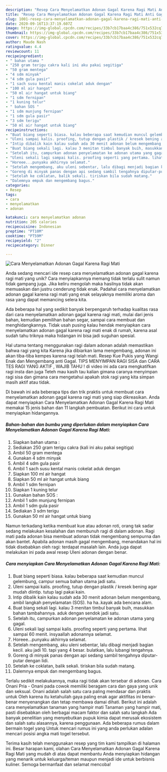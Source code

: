 ```yaml
---
description: "Resep Cara Menyelamatkan Adonan Gagal Karena Ragi Mati Anti Gagal"
title: "Resep Cara Menyelamatkan Adonan Gagal Karena Ragi Mati Anti Gagal"
slug: 1001-resep-cara-menyelamatkan-adonan-gagal-karena-ragi-mati-anti-gagal
date: 2020-09-16T13:37:19.607Z
image: https://img-global.cpcdn.com/recipes/33b7cb17baa4c386/751x532cq70/cara-menyelamatkan-adonan-gagal-karena-ragi-mati-foto-resep-utama.jpg
thumbnail: https://img-global.cpcdn.com/recipes/33b7cb17baa4c386/751x532cq70/cara-menyelamatkan-adonan-gagal-karena-ragi-mati-foto-resep-utama.jpg
cover: https://img-global.cpcdn.com/recipes/33b7cb17baa4c386/751x532cq70/cara-menyelamatkan-adonan-gagal-karena-ragi-mati-foto-resep-utama.jpg
author: Maude Nash
ratingvalue: 4.4
reviewcount: 11
recipeingredient:
- " bahan utama "
- "250 gram terigu cakra kali ini aku pakai segitiga"
- "50 gram mentega"
- "4 sdm minyak"
- "4 sdm gula pasir"
- "1 sach susu kental manis cokelat aduk dengan"
- "100 ml air hangat"
- "50 ml air hangat untuk biang"
- "1 sdm fernipan"
- "1 kuning telur"
- " bahan SOS "
- "1 sdm munjung fernipan"
- "1 sdm gula pasir"
- "3 sdm terigu"
- "50 ml air hangat untuk biang"
recipeinstructions:
- "Buat biang seperti biasa. kalau beberapa saat kemudian muncul gelembung, campur semua bahan utama jadi satu."
- "Uleni sampai kalis. proofing, tutup dengan plastik / kresek bening agar mudah diintip. tutup lagi pakai kain."
- "Intip dibalik kain kalau sudah ada 30 menit adonan belum mengembang, ambil langkah penyelamatan (SOS). ha ha..kayak ada bencana alam."
- "Buat biang sekali lagi. kalau 3 menitan timbul banyak buih, masukkan bahan tambahannya. aduk dengan sendok jadi satu."
- "Setelah itu, campurkan adonan penyelamatan ke adonan utama yang gagal."
- "Uleni sekali lagi sampai kalis. proofing seperti yang pertama. lihat sampai 60 menit. insyaallah adonannya selamat."
- "Horeee...punyaku akhirnya selamat."
- "Setelah mengembang, aku uleni sebentar, lalu dibagi menjadi bagian kecil. aku jadi 10. tapi yang 4 besar. bulatkan, lalu lubangi tengahnya."
- "Goreng di minyak panas dengan api sedang sambil tengahnya diputar-putar dengan lidi."
- "Setelah ke coklatan, balik sekali. tiriskan bila sudah matang."
- "Dalemnya empuk dan mengembang bagus."
categories:
- Resep
tags:
- cara
- menyelamatkan
- adonan

katakunci: cara menyelamatkan adonan 
nutrition: 205 calories
recipecuisine: Indonesian
preptime: "PT10M"
cooktime: "PT59M"
recipeyield: "2"
recipecategory: Dinner

---
```



![Cara Menyelamatkan Adonan Gagal Karena Ragi Mati](https://img-global.cpcdn.com/recipes/33b7cb17baa4c386/751x532cq70/cara-menyelamatkan-adonan-gagal-karena-ragi-mati-foto-resep-utama.jpg)

Anda sedang mencari ide resep cara menyelamatkan adonan gagal karena ragi mati yang unik? Cara menyiapkannya memang tidak terlalu sulit namun tidak gampang juga. Jika keliru mengolah maka hasilnya tidak akan memuaskan dan justru cenderung tidak enak. Padahal cara menyelamatkan adonan gagal karena ragi mati yang enak selayaknya memiliki aroma dan rasa yang dapat memancing selera kita.

Ada beberapa hal yang sedikit banyak berpengaruh terhadap kualitas rasa dari cara menyelamatkan adonan gagal karena ragi mati, mulai dari jenis bahan, kemudian pemilihan bahan segar, sampai cara membuat dan menghidangkannya. Tidak usah pusing kalau hendak menyiapkan cara menyelamatkan adonan gagal karena ragi mati enak di rumah, karena asal sudah tahu triknya maka hidangan ini bisa jadi suguhan spesial.

Hal utama tentang menggunakan ragi dalam adonan adalah memastikan bahwa ragi yang kita Karena jika dibiarkan lama mengembang, adonan ini akan tiba-tiba kempes karena ragi telah mati. Resep Kue Pukis yang Wangi Enak dan Mengembang anti Gagal. TIPS MENYIMPAN RAGI SISA dan CARA TES RAGI YANG AKTIF , WAJIB TAHU ! di video ini ada cara mengkatifkan ragi insta dan juga Teteh mau kasih tau kalian gimana caranya menyimpan ragi sisa dan gimana cara mengetahui apakah stok ragi yang kita simpan masih aktif atau tidak.


Di bawah ini ada beberapa tips dan trik praktis untuk membuat cara menyelamatkan adonan gagal karena ragi mati yang siap dikreasikan. Anda dapat menyiapkan Cara Menyelamatkan Adonan Gagal Karena Ragi Mati memakai 15 jenis bahan dan 11 langkah pembuatan. Berikut ini cara untuk menyiapkan hidangannya.

<!--inarticleads1-->

##### Bahan-bahan dan bumbu yang diperlukan dalam menyiapkan Cara Menyelamatkan Adonan Gagal Karena Ragi Mati:

1. Siapkan  bahan utama :
1. Sediakan 250 gram terigu cakra (kali ini aku pakai segitiga)
1. Ambil 50 gram mentega
1. Gunakan 4 sdm minyak
1. Ambil 4 sdm gula pasir
1. Ambil 1 sach susu kental manis cokelat aduk dengan
1. Siapkan 100 ml air hangat
1. Siapkan 50 ml air hangat untuk biang
1. Ambil 1 sdm fernipan
1. Siapkan 1 kuning telur
1. Gunakan  bahan SOS :
1. Ambil 1 sdm munjung fernipan
1. Ambil 1 sdm gula pasir
1. Sediakan 3 sdm terigu
1. Gunakan 50 ml air hangat untuk biang


Namun terkadang ketika membuat kue atau adonan roti, orang tak sadar sedang melakukan kesalahan dan membunuh ragi di dalam adonan. Ragi mati pada adonan bisa membuat adonan tidak mengembang sempurna dan akan bantet. Apabila adonan masih gagal mengembang, menandakan hal ini tidak disebabkan oleh ragi: terdapat masalah lain. Anda juga dapat melakukan ini pada awal resep Uleni adonan dengan benar. 

<!--inarticleads2-->

##### Cara menyiapkan Cara Menyelamatkan Adonan Gagal Karena Ragi Mati:

1. Buat biang seperti biasa. kalau beberapa saat kemudian muncul gelembung, campur semua bahan utama jadi satu.
1. Uleni sampai kalis. proofing, tutup dengan plastik / kresek bening agar mudah diintip. tutup lagi pakai kain.
1. Intip dibalik kain kalau sudah ada 30 menit adonan belum mengembang, ambil langkah penyelamatan (SOS). ha ha..kayak ada bencana alam.
1. Buat biang sekali lagi. kalau 3 menitan timbul banyak buih, masukkan bahan tambahannya. aduk dengan sendok jadi satu.
1. Setelah itu, campurkan adonan penyelamatan ke adonan utama yang gagal.
1. Uleni sekali lagi sampai kalis. proofing seperti yang pertama. lihat sampai 60 menit. insyaallah adonannya selamat.
1. Horeee...punyaku akhirnya selamat.
1. Setelah mengembang, aku uleni sebentar, lalu dibagi menjadi bagian kecil. aku jadi 10. tapi yang 4 besar. bulatkan, lalu lubangi tengahnya.
1. Goreng di minyak panas dengan api sedang sambil tengahnya diputar-putar dengan lidi.
1. Setelah ke coklatan, balik sekali. tiriskan bila sudah matang.
1. Dalemnya empuk dan mengembang bagus.


Terlalu sedikit melakukannya, maka ragi tidak akan tersebar di adonan. Cara Onani Pria - Onani pada cowok memiliki beragam cara dan gaya yang unik dan seksual. Onani adalah salah satu cara paling mendasar dan praktis untuk Oleh karena itu ketahuilah gaya paling enak agar aktifitas ini benar-benar menyenangkan dan tetap membawa damai dihati. Berikut ini adalah cara menyelamatkan tanaman yang hampir mati Tanaman yang hampir mati, pasti disebabkan oleh berbagai macam faktor dan salah satu langkah Ada banyak penelitian yang menyebutkan pupuk kimia dapat merusak ekosistem dan salah satu alasannya, karena penggunaan. Ada beberapa rumus dalam bermain togel yang Untuk mencari rumus ini yang anda perlukan adalan mencari posisi angka mati togel tersebut. 

Terima kasih telah menggunakan resep yang tim kami tampilkan di halaman ini. Besar harapan kami, olahan Cara Menyelamatkan Adonan Gagal Karena Ragi Mati yang mudah di atas dapat membantu Anda menyiapkan hidangan yang menarik untuk keluarga/teman maupun menjadi ide untuk berbisnis kuliner. Semoga bermanfaat dan selamat mencoba!
